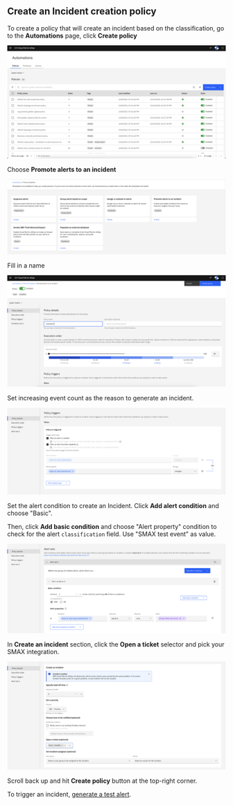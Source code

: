 ## Create an Incident creation policy

To create a policy that will create an incident based on the classification, go to the **Automations** page, click **Create policy**

![Policy](images/Policy01.png)

Choose **Promote alerts to an incident**

![Policy](images/Policy02.png)

Fill in a name

![Policy](images/Policy03.png)

Set increasing event count as the reason to generate an incident.

![Policy](images/PolicyTrigger.png)

Set the alert condition to create an Incident. Click **Add alert condition** and choose "Basic".

Then, click **Add basic condition** and choose "Alert property" condition to check for the alert `classification` field. Use "SMAX test event" as value.

![Policy](images/Policy04.png)

In **Create an incident** section, click the **Open a ticket** selector and pick your SMAX integration.

![Policy](images/Policy05.png)

Scroll back up and hit **Create policy** button at the top-right corner.

To trigger an incident, [generate a test alert](./createAlert.md).

